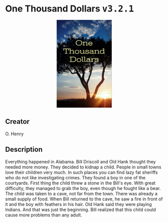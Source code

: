 
# One Thousand Dollars <kbd>v3.2.1</kbd>

<center>
  <img src="./cover-1024.jpg"/>
</center>

## Creator
O. Henry

## Description
Everything happened in Alabama. Bill Driscoll and Old Hank thought they needed more money. They decided to kidnap a child.  People in small towns love their children very much. In such places you can find lazy fat sheriffs who do not like investigating crimes. They found a boy in one of the courtyards. First thing the child threw a stone in the Bill's eye. With great difficulty, they managed to grab the boy, even though he fought like a bear. The child was taken to a cave, not far from the town. There was already a small supply of food. When Bill returned to the cave, he saw a fire in front of it and the boy with feathers in his hair. Old Hank said they were playing Indians. And that was just the beginning. Bill realized that this child could cause more problems than any adult.
